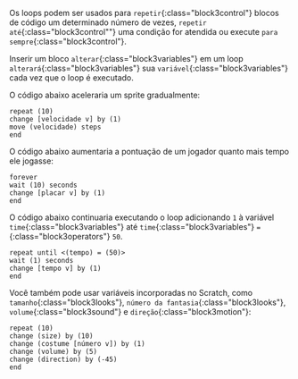 Os loops podem ser usados para `repetir`{:class="block3control"} blocos de código um determinado número de vezes, `repetir até`{:class="block3control""} uma condição for atendida ou execute `para sempre`{:class="block3control"}.

Inserir um bloco `alterar`{:class="block3variables"} em um loop `alterará`{:class="block3variables"} sua `variável`{:class="block3variables"} cada vez que o loop é executado.

O código abaixo aceleraria um sprite gradualmente:

```blocks3
repeat (10)
change [velocidade v] by (1)
move (velocidade) steps
end
```

O código abaixo aumentaria a pontuação de um jogador quanto mais tempo ele jogasse:

```blocks3
forever
wait (10) seconds
change [placar v] by (1)
end
```

O código abaixo continuaria executando o loop adicionando `1` à variável `time`{:class="block3variables"} até `time`{:class="block3variables"} `=`{:class="block3operators"} `50`.

```blocks3
repeat until <(tempo) = (50)>
wait (1) seconds
change [tempo v] by (1)
end
```

Você também pode usar variáveis incorporadas no Scratch, como `tamanho`{:class="block3looks"}, `número da fantasia`{:class="block3looks"}, `volume`{:class="block3sound"} e `direção`{:class="block3motion"}:

```blocks3
repeat (10)
change (size) by (10)
change (costume [número v]) by (1)
change (volume) by (5)
change (direction) by (-45)
end
```  


